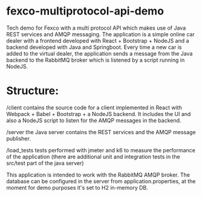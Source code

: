 # fexco-multiprotocol-api-demo
Tech demo for Fexco with a multi protocol API which makes use of Java REST services and AMQP messaging. The application is a simple online car dealer with a frontend developed with React + Bootstrap + NodeJS and a backend developed with Java and Springboot. Every time a new car is added to the virtual dealer, the application sends a message from the Java backend to the RabbitMQ broker which is listened by a script running in NodeJS.

# Structure:
/client 
contains the source code for a client implemented in React with Webpack + Babel + Bootstrap + a NodeJS backend. It includes the UI and also a NodeJS script to listen for the AMQP messages in the backend.

/server
the Java server contains the REST services and the AMQP message publisher.

/load_tests
tests performed with jmeter and k6 to measure the performance of the application (there  are additional unit and integration tests in the src/test part of the java server)

This application is intended to work with the RabbitMQ AMQP broker. The database can be configured in the server from application.properties, at the moment for demo purposes it's set to H2 in-memory DB.
